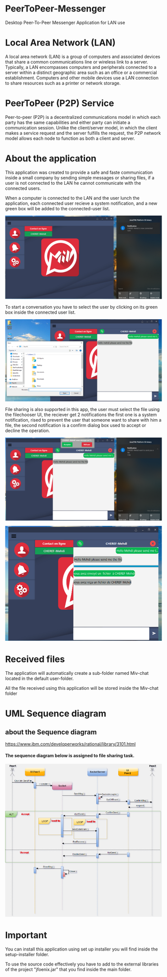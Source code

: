 # PeerToPeer-Messenger
Desktop Peer-To-Peer Messenger Application for LAN use

# Local Area Network (LAN)

A local area network (LAN) is a group of computers and associated devices that share a common communications line or wireless link to a server. Typically, a LAN encompasses computers and peripherals connected to a server within a distinct geographic area such as an office or a commercial establishment. Computers and other mobile devices use a LAN connection to share resources such as a printer or network storage.

# PeerToPeer (P2P) Service

Peer-to-peer (P2P) is a decentralized communications model in which each party has the same capabilities and either party can initiate a communication session. Unlike the client/server model, in which the client makes a service request and the server fulfills the request, the P2P network model allows each node to function as both a client and server.

# About the application

This application was created to provide a safe and faste communication inside a small company by sending simple messages or sharing files, if a user is not connected to the LAN he cannot communicate with the connected users.

When a computer is connected to the LAN and the user lunch the application, each connected user recieve a system notification, and a new green box will be added to the connected-user list.

![alt text](https://github.com/CHEREF-Mehdi/PeerToPeer-Messenger/blob/master/ReadMeImages/Screenshot%20(1).png)

To start a conversation you have to select the user by clicking on its green box  inside the connected user list.

![alt text](https://github.com/CHEREF-Mehdi/PeerToPeer-Messenger/blob/master/ReadMeImages/Screenshot%20(2).png)

File sharing is also supported in this app, the user must select the file using the filechooser UI, the reciever get 2 notifications the first one is a system notification, rised to prevent the user that someone want to share with him a file, the second notification is a confirm dialog box used to accept or decline the operation.

![alt text](https://github.com/CHEREF-Mehdi/PeerToPeer-Messenger/blob/master/ReadMeImages/Screenshot%20(3).png)

![alt text](https://github.com/CHEREF-Mehdi/PeerToPeer-Messenger/blob/master/ReadMeImages/Screenshot%20(4).png)

# Received files

The application will automatically create a sub-folder named Miv-chat located in the default user-folder. 

All the file received using this application will be stored inside the Miv-chat folder

# UML Sequence diagram
## about the Sequence diagram 
https://www.ibm.com/developerworks/rational/library/3101.html

#### The sequence diagram below is assigned to file sharing task. 
![alt text](https://github.com/CHEREF-Mehdi/PeerToPeer-Messenger/blob/master/ReadMeImages/UML-sequence%20diagram.png)

# Important
You can install this application using set up installer you will find inside the setup-installer folder. 

To use the source code effectively you have to add to the external libraries of the project "jfoenix.jar" that you find inside the main folder.
